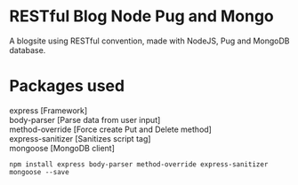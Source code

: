 # RESTful Blog Node Pug and Mongo
A blogsite using RESTful convention, made with NodeJS, Pug and MongoDB database.

# Packages used
express [Framework]  
body-parser [Parse data from user input]  
method-override [Force create Put and Delete method]  
express-sanitizer [Sanitizes script tag]  
mongoose [MongoDB client]  

```
npm install express body-parser method-override express-sanitizer mongoose --save
```
